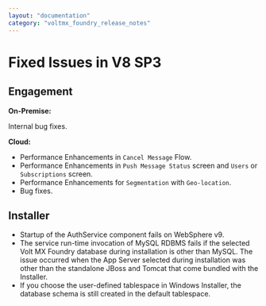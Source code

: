 ```yaml
---
layout: "documentation"
category: "voltmx_foundry_release_notes"
---
```

                          

Fixed Issues in V8 SP3
======================

Engagement
----------

**On-Premise:**

Internal bug fixes.

**Cloud:**

*   Performance Enhancements in `Cancel Message` Flow.
*   Performance Enhancements in `Push Message Status` screen and `Users` or `Subscriptions` screen.
*   Performance Enhancements for `Segmentation` with `Geo-location`.
*   Bug fixes.

Installer
---------

*   Startup of the AuthService component fails on WebSphere v9.
*   The service run-time invocation of MySQL RDBMS fails if the selected Volt MX Foundry database during installation is other than MySQL. The issue occurred when the App Server selected during installation was other than the standalone JBoss and Tomcat that come bundled with the Installer.
*   If you choose the user-defined tablespace in Windows Installer, the database schema is still created in the default tablespace.
